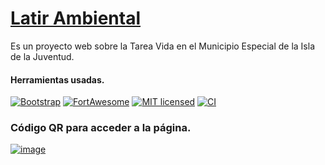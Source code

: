 # [Latir Ambiental](https://github.com/isladelascotorras/latir_ambiental)

Es un proyecto web sobre la Tarea Vida en el Municipio Especial de la Isla de la Juventud.

#### Herramientas usadas.

[![Bootstrap][Bootstrap-badge]][Bootstrap-url]
[![FortAwesome][FortAwesome-badge]][FortAwesome-url]
[![MIT licensed][mit-badge]][mit-url]
[![CI][actions-badge]][actions-url]

<!-- : https://getbootstrap.com/docs/5.0/getting-started/download/ -->
<!-- https://fontawesome.com/v6.5.2/how-to-use/on-the-web/setup/getting-started -->

[Bootstrap-badge]: https://img.shields.io/badge/Bootstrap-5.0.2-success.svg
[Bootstrap-url]: https://github.com/twbs/bootstrap/releases/tag/v5.0.2
[FortAwesome-badge]: https://img.shields.io/badge/Font%20Awesome-6.5.2-success.svg
[FortAwesome-url]: https://github.com/FortAwesome/Font-Awesome/releases/tag/v6.5.2
[mit-badge]: https://img.shields.io/badge/license-MIT-blue.svg
[mit-url]: https://github.com/w3reality/three-geo/blob/master/LICENSE
[actions-badge]: https://github.com/w3reality/three-geo/workflows/CI/badge.svg
[actions-url]: https://github.com/w3reality/three-geo/actions

### Código QR para acceder a la página.

[![image](https://isladelascotorras.github.io/latir_ambiental/images/qrcode-monkey.png)](https://isladelascotorras.github.io/latir_ambiental/)
